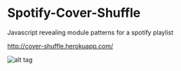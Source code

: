 Spotify-Cover-Shuffle
=====================

Javascript revealing module patterns for a spotify playlist

http://cover-shuffle.herokuapp.com/ 

![alt tag](http://i.imgur.com/nwyguSo.png)
